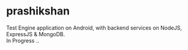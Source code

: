# prashikshan

Test Engine application on Android, with backend services on NodeJS, ExpressJS &amp; MongoDB.</br>
In Progress ..
